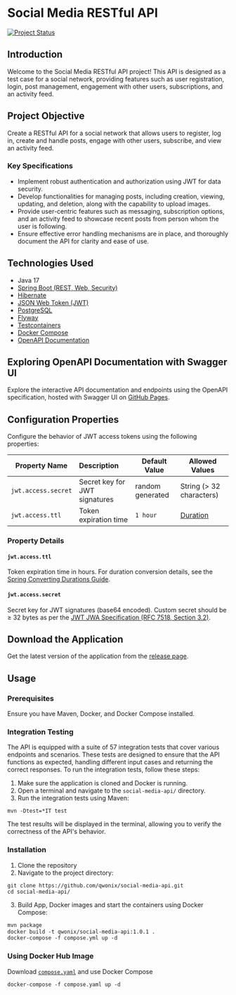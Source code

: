 # Social Media RESTful API

[![Project Status](https://img.shields.io/badge/swagger-AVAILABLE_TEST_SERVER-salad.svg?style=for-the-badge)](http://212.57.126.49/swagger-ui/index.html)

## Introduction

Welcome to the Social Media RESTful API project! This API is designed as a test case for a social network, providing
features such as user registration, login, post management, engagement with other users, subscriptions, and an activity
feed.

## Project Objective

Create a RESTful API for a social network that allows users to register, log in,
create and handle posts, engage with other users, subscribe, and view an activity feed.

### Key Specifications

* Implement robust authentication and authorization using JWT for data security.
* Develop functionalities for managing posts, including creation, viewing, updating, and deletion,
  along with the capability to upload images.
* Provide user-centric features such as messaging, subscription options,
  and an activity feed to showcase recent posts from person whom the user is following.
* Ensure effective error handling mechanisms are in place, and thoroughly document the API for clarity and ease of use.

## Technologies Used

* Java 17
* [Spring Boot (REST, Web, Security)](https://spring.io/)
* [Hibernate](https://hibernate.org/)
* [JSON Web Token (JWT)](https://jwt.io/)
* [PostgreSQL](https://www.postgresql.org/)
* [Flyway](https://flywaydb.org/)
* [Testcontainers](https://testcontainers.com/)
* [Docker Compose](https://docs.docker.com/compose/)
* [OpenAPI Documentation](https://springdoc.org/)

## Exploring OpenAPI Documentation with Swagger UI

Explore the interactive API documentation and endpoints using the OpenAPI specification,
hosted with Swagger UI on [GitHub Pages](https://qwonix.github.io/social-media-api).

## Configuration Properties

Configure the behavior of JWT access tokens using the following properties:

| Property Name       | Description                   | Default Value    | Allowed Values                                                                                                                                                           |
|---------------------|:------------------------------|------------------|--------------------------------------------------------------------------------------------------------------------------------------------------------------------------|
| `jwt.access.secret` | Secret key for JWT signatures | random generated | String (> 32 characters)                                                                                                                                                 |
| `jwt.access.ttl`    | Token expiration time         | `1 hour`         | [Duration](https://docs.spring.io/spring-boot/docs/current/reference/html/features.html#features.external-config.typesafe-configuration-properties.conversion.durations) |

### Property Details

#### `jwt.access.ttl`

Token expiration time in hours. For duration conversion details, see
the [Spring Converting Durations Guide](https://docs.spring.io/spring-boot/docs/current/reference/html/features.html#features.external-config.typesafe-configuration-properties.conversion.durations).

#### `jwt.access.secret`

Secret key for JWT signatures (base64 encoded). Custom secret should be ≥ 32 bytes as per
the [JWT JWA Specification (RFC 7518, Section 3.2)](https://tools.ietf.org/html/rfc7518#section-3.2).

## Download the Application

Get the latest version of the application from the [release page](https://github.com/qwonix/social-media-api/releases).

## Usage

### Prerequisites

Ensure you have Maven, Docker, and Docker Compose installed.

### Integration Testing

The API is equipped with a suite of 57 integration tests that cover various endpoints and scenarios.
These tests are designed to ensure that the API functions as expected,
handling different input cases and returning the correct responses.
To run the integration tests, follow these steps:

1. Make sure the application is cloned and Docker is running.
2. Open a terminal and navigate to the `social-media-api/` directory.
3. Run the integration tests using Maven:

```shell
mvn -Dtest=*IT test
```

The test results will be displayed in the terminal, allowing you to verify the correctness of the API's behavior.

### Installation

1. Clone the repository
2. Navigate to the project directory:

``` shell
git clone https://github.com/qwonix/social-media-api.git
cd social-media-api/
```

3. Build App, Docker images and start the containers using Docker Compose:

``` dockerfile
mvn package
docker build -t qwonix/social-media-api:1.0.1 .
docker-compose -f compose.yml up -d
```

### Using Docker Hub Image

Download [`compose.yaml`](/compose.yaml) and use Docker Compose

```dockerfile
docker-compose -f compose.yaml up -d
```